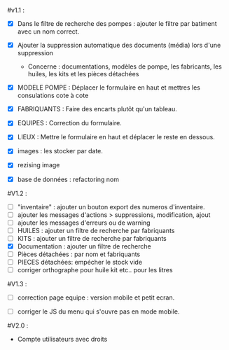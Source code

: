#v1.1 : 
- [x] Dans le filtre de recherche des pompes : ajouter le filtre par batiment avec un nom correct. 
- [x] Ajouter la suppression automatique des documents (média) lors d'une suppression
  - Concerne : documentations, modèles de pompe, les fabricants, les huiles, les kits et les pièces détachées
- [x] MODELE POMPE : Déplacer le formulaire en haut et mettres les consulations cote à cote 
- [x] FABRIQUANTS : Faire des encarts plutôt qu'un tableau.
- [x] EQUIPES : Correction du formulaire. 
- [x] LIEUX : Mettre le formulaire en haut et déplacer le reste en dessous.
- [x] images : les stocker par date.
- [x] rezising image
- [x] base de données : refactoring nom 


#V1.2 :
- [ ] "inventaire" : ajouter un bouton export des numeros d'inventaire.
- [ ] ajouter les messages d'actions > suppressions, modification, ajout
- [ ] ajouter les messages d'erreurs ou de warning
- [ ] HUILES : ajouter un filtre de recherche par fabriquants
- [ ] KITS : ajouter un filtre de recherche par fabriquants
- [x] Documentation : ajouter un filtre de recherche
- [ ] Pièces détachées : par nom et fabriquants
- [ ] PIECES détachées: empécher le stock vide
- [ ] corriger orthographe pour huile kit etc.. pour les litres

#V1.3 : 

- [ ] correction page equipe : version mobile et petit ecran.
- [ ] corriger le JS du menu qui s'ouvre pas en mode mobile.


#V2.0 :
- Compte utilisateurs avec droits